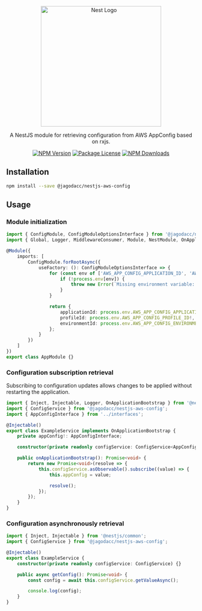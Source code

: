 <p align="center">
  <a href="https://nestjs.com/" target="blank">
    <img src="https://nestjs.com/img/logo_text.svg" width="320" alt="Nest Logo" />
  </a>
</p>

<p align="center">
    A NestJS module for retrieving configuration from AWS AppConfig based on rxjs.
</p>

<p align="center">
  <a href="https://www.npmjs.com/package/@jagodacc/nestjs-aws-config"><img src="https://img.shields.io/npm/v/@jagodacc/nestjs-aws-config.svg" alt="NPM Version" /></a>
  <a href="https://github.com/jagodacc/nestjs-aws-config?tab=Apache-2.0-1-ov-file"><img src="https://img.shields.io/npm/l/@jagodacc/nestjs-aws-config.svg" alt="Package License" /></a>
  <a href="https://www.npmjs.com/package/@jagodacc/nestjs-aws-config"><img src="https://img.shields.io/npm/dm/@jagodacc/nestjs-aws-config.svg" alt="NPM Downloads" /></a>
</p>

## Installation

```sh
npm install --save @jagodacc/nestjs-aws-config
```

## Usage

### Module initialization

```typescript
import { ConfigModule, ConfigModuleOptionsInterface } from '@jagodacc/nestjs-aws-config';
import { Global, Logger, MiddlewareConsumer, Module, NestModule, OnApplicationBootstrap } from '@nestjs/common';

@Module({
    imports: [
        ConfigModule.forRootAsync({
            useFactory: (): ConfigModuleOptionsInterface => {
                for (const env of ['AWS_APP_CONFIG_APPLICATION_ID', 'AWS_APP_CONFIG_PROFILE_ID', 'AWS_APP_CONFIG_ENVIRONMENT_ID']) {
                    if (!process.env[env]) {
                        throw new Error(`Missing environment variable: ${env}`);
                    }
                }

                return {
                    applicationId: process.env.AWS_APP_CONFIG_APPLICATION_ID!,
                    profileId: process.env.AWS_APP_CONFIG_PROFILE_ID!,
                    environmentId: process.env.AWS_APP_CONFIG_ENVIRONMENT_ID!
                };
            }
        })
    ]
})
export class AppModule {}
```

### Configuration subscription retrieval

Subscribing to configuration updates allows changes to be applied without restarting the application.

```typescript
import { Inject, Injectable, Logger, OnApplicationBootstrap } from '@nestjs/common';
import { ConfigService } from '@jagodacc/nestjs-aws-config';
import { AppConfigInterface } from '../interfaces';

@Injectable()
export class ExampleService implements OnApplicationBootstrap {
    private appConfig!: AppConfigInterface;

    constructor(private readonly configService: ConfigService<AppConfigInterface>) {}

    public onApplicationBootstrap(): Promise<void> {
        return new Promise<void>(resolve => {
            this.configService.asObservable().subscribe((value) => {
                this.appConfig = value;

                resolve();
            });
        });
    }
}
```

### Configuration asynchronously retrieval

```typescript
import { Inject, Injectable } from '@nestjs/common';
import { ConfigService } from '@jagodacc/nestjs-aws-config';

@Injectable()
export class ExampleService {
    constructor(private readonly configService: ConfigService) {}

    public async getConfig(): Promise<void> {
        const config = await this.configService.getValueAsync();

        console.log(config);
    }
}
```
